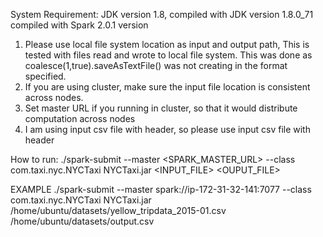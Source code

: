 System Requirement:
JDK version 1.8, compiled with JDK version 1.8.0_71
compiled with Spark 2.0.1 version


1) Please use local file system location as input and output path, This is tested with files read and wrote to local file system.
This was done as coalesce(1,true).saveAsTextFile() was not creating in the format specified.
2) If you are using cluster, make sure the input file location is consistent across nodes.
3) Set master URL if you running in cluster, so that it would distribute computation across nodes
4) I am using input csv file with header, so please use input csv file with header

How to run:
./spark-submit --master <SPARK_MASTER_URL> --class com.taxi.nyc.NYCTaxi NYCTaxi.jar <INPUT_FILE> <OUPUT_FILE> 

EXAMPLE
./spark-submit --master spark://ip-172-31-32-141:7077 --class com.taxi.nyc.NYCTaxi NYCTaxi.jar /home/ubuntu/datasets/yellow_tripdata_2015-01.csv 	 	/home/ubuntu/datasets/output.csv